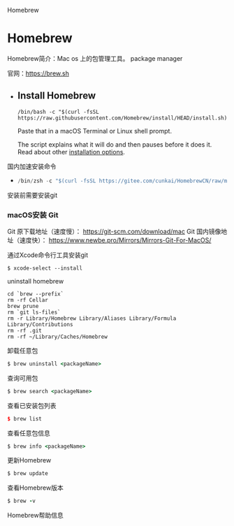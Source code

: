 Homebrew

# Homebrew 

Homebrew简介：Mac os 上的包管理工具。   package manager

官网：https://brew.sh

- ## Install Homebrew

  ```
  /bin/bash -c "$(curl -fsSL https://raw.githubusercontent.com/Homebrew/install/HEAD/install.sh)"
  ```

  Paste that in a macOS Terminal or Linux shell prompt.

  The script explains what it will do and then pauses before it does it. Read about other [installation options](https://docs.brew.sh/Installation).

国内加速安装命令

- ```c
  /bin/zsh -c "$(curl -fsSL https://gitee.com/cunkai/HomebrewCN/raw/master/Homebrew.sh)"
  ```
  
  

安装前需要安装git

###  macOS安装 Git

Git 原下载地址（速度慢）： https://git-scm.com/download/mac
Git 国内镜像地址（速度快）： https://www.newbe.pro/Mirrors/Mirrors-Git-For-MacOS/

通过Xcode命令行工具安装git

```
$ xcode-select --install
```



uninstall homebrew 

```
cd `brew --prefix`
rm -rf Cellar
brew prune
rm `git ls-files`
rm -r Library/Homebrew Library/Aliases Library/Formula Library/Contributions
rm -rf .git
rm -rf ~/Library/Caches/Homebrew
```

卸载任意包

```ruby
$ brew uninstall <packageName>
```

查询可用包

```ruby
$ brew search <packageName>
```

查看已安装包列表

```cpp
$ brew list
```

查看任意包信息

```ruby
$ brew info <packageName>
```

更新Homebrew

```ruby
$ brew update
```

查看Homebrew版本

```ruby
$ brew -v
```

Homebrew帮助信息